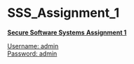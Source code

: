 # SSS_Assignment_1
<u>

<b>Secure Software Systems</b>
<b>Assignment 1</b>
<u>

  
Username: admin
<br>
Password: admin
